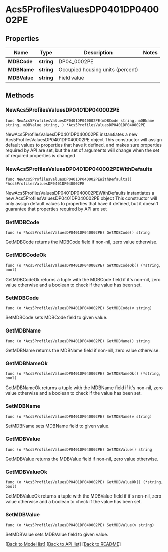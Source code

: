 # Acs5ProfilesValuesDP0401DP040002PE

## Properties

Name | Type | Description | Notes
------------ | ------------- | ------------- | -------------
**MDBCode** | **string** | DP04_0002PE | 
**MDBName** | **string** | Occupied housing units (percent) | 
**MDBValue** | **string** | Field value | 

## Methods

### NewAcs5ProfilesValuesDP0401DP040002PE

`func NewAcs5ProfilesValuesDP0401DP040002PE(mDBCode string, mDBName string, mDBValue string, ) *Acs5ProfilesValuesDP0401DP040002PE`

NewAcs5ProfilesValuesDP0401DP040002PE instantiates a new Acs5ProfilesValuesDP0401DP040002PE object
This constructor will assign default values to properties that have it defined,
and makes sure properties required by API are set, but the set of arguments
will change when the set of required properties is changed

### NewAcs5ProfilesValuesDP0401DP040002PEWithDefaults

`func NewAcs5ProfilesValuesDP0401DP040002PEWithDefaults() *Acs5ProfilesValuesDP0401DP040002PE`

NewAcs5ProfilesValuesDP0401DP040002PEWithDefaults instantiates a new Acs5ProfilesValuesDP0401DP040002PE object
This constructor will only assign default values to properties that have it defined,
but it doesn't guarantee that properties required by API are set

### GetMDBCode

`func (o *Acs5ProfilesValuesDP0401DP040002PE) GetMDBCode() string`

GetMDBCode returns the MDBCode field if non-nil, zero value otherwise.

### GetMDBCodeOk

`func (o *Acs5ProfilesValuesDP0401DP040002PE) GetMDBCodeOk() (*string, bool)`

GetMDBCodeOk returns a tuple with the MDBCode field if it's non-nil, zero value otherwise
and a boolean to check if the value has been set.

### SetMDBCode

`func (o *Acs5ProfilesValuesDP0401DP040002PE) SetMDBCode(v string)`

SetMDBCode sets MDBCode field to given value.


### GetMDBName

`func (o *Acs5ProfilesValuesDP0401DP040002PE) GetMDBName() string`

GetMDBName returns the MDBName field if non-nil, zero value otherwise.

### GetMDBNameOk

`func (o *Acs5ProfilesValuesDP0401DP040002PE) GetMDBNameOk() (*string, bool)`

GetMDBNameOk returns a tuple with the MDBName field if it's non-nil, zero value otherwise
and a boolean to check if the value has been set.

### SetMDBName

`func (o *Acs5ProfilesValuesDP0401DP040002PE) SetMDBName(v string)`

SetMDBName sets MDBName field to given value.


### GetMDBValue

`func (o *Acs5ProfilesValuesDP0401DP040002PE) GetMDBValue() string`

GetMDBValue returns the MDBValue field if non-nil, zero value otherwise.

### GetMDBValueOk

`func (o *Acs5ProfilesValuesDP0401DP040002PE) GetMDBValueOk() (*string, bool)`

GetMDBValueOk returns a tuple with the MDBValue field if it's non-nil, zero value otherwise
and a boolean to check if the value has been set.

### SetMDBValue

`func (o *Acs5ProfilesValuesDP0401DP040002PE) SetMDBValue(v string)`

SetMDBValue sets MDBValue field to given value.



[[Back to Model list]](../README.md#documentation-for-models) [[Back to API list]](../README.md#documentation-for-api-endpoints) [[Back to README]](../README.md)


